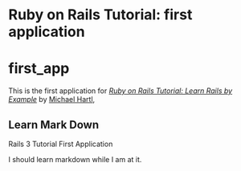 # Ruby on Rails Tutorial: first application

first_app
=========

This is the first application for
[*Ruby on Rails Tutorial: Learn Rails by Example*](http://railstutorial.org/)
by [Michael Hartl](http://michaelhartl.com/),


## Learn Mark Down

Rails 3 Tutorial First Application

I should learn markdown while I am at it.


